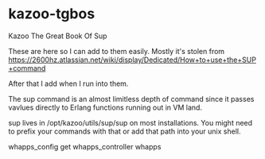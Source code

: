 kazoo-tgbos
===========

Kazoo The Great Book Of Sup

These are here so I can add to them easily.  Mostly it's stolen from 
https://2600hz.atlassian.net/wiki/display/Dedicated/How+to+use+the+SUP+command

After that I add when I run into them.

The sup command is an almost limitless depth of command since it passes vavlues directly to Erlang
functions running out in VM land.

sup lives in /opt/kazoo/utils/sup/sup on most installations.  You might need to prefix your commands with that
or add that path into your unix shell.

whapps_config get whapps_controller whapps
